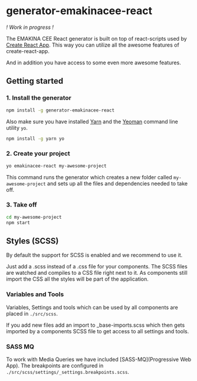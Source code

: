 # generator-emakinacee-react

_! Work in progress !_

The EMAKINA CEE React generator is built on top of react-scripts used by 
[Create React App](https://github.com/facebookincubator/create-react-app).
This way you can utilize all the awesome features of create-react-app.

And in addition you have access to some even more awesome features.


## Getting started

### 1. Install the generator
```sh
npm install -g generator-emakinacee-react
```
Also make sure you have installed [Yarn](https://yarnpkg.com/en/) 
and the [Yeoman](http://yeoman.io/) command line utility `yo`.
```sh
npm install -g yarn yo
```

### 2. Create your project
```sh
yo emakinacee-react my-awesome-project
```
This command runs the generator which creates a new folder called `my-awesome-project` 
and sets up all the files and dependencies needed to take off.

### 3. Take off
```sh
cd my-awesome-project
npm start
```


## Styles (SCSS)
By default the support for SCSS is enabled and we recommend to use it.

Just add a .scss instead of a .css file for your components.
The SCSS files are watched and compiles to a CSS file right next to it.
As components still import the CSS all the styles will be part of the application.

### Variables and Tools
Variables, Settings and tools which can be used by all components are placed in `./src/scss`.

If you add new files add an import to _base-imports.scss which then gets imported by
a components SCSS file to get access to all settings and tools.

### SASS MQ
To work with Media Queries we have included [SASS-MQ](Progressive Web App).
The breakpoints are configured in `./src/scss/settings/_settings.breakpoints.scss`.
